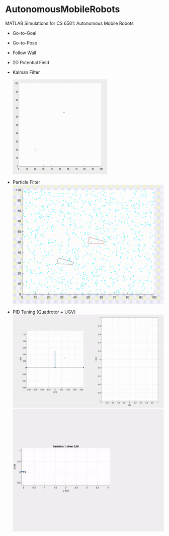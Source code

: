 # AutonomousMobileRobots
MATLAB Simulations for CS 6501: Autonomous Mobile Robots
- Go-to-Goal
- Go-to-Pose
- Follow Wall
- 2D Potential Field
- Kalman Filter

  <img src="/KalmanAndParticleFilters/kalmansim.gif" data-canonical-src="/KalmanAndParticleFilters/kalmansim.gif" width="300" height="300" />
- Particle Filter
  ![Particle Filter Simulation](/KalmanAndParticleFilters/particlesim.gif)
- PID Tuning (Quadrotor + UGV)
  ![PID Tuning Simulation](/QuadrotorSimulations/1D/1dsim.gif)
  ![PID Tuning Simulation](/QuadrotorSimulations/2D/2dsim.gif)
